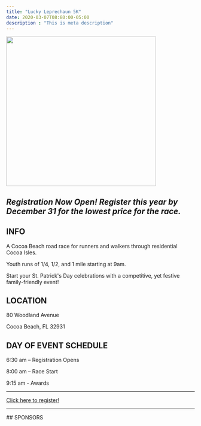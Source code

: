 ```yaml
---
title: "Lucky Leprechaun 5K"
date: 2020-03-07T08:80:00-05:00
description : "This is meta description"
---
```


<img src="../images/ll5k/logo.png" width=400vw>

## *Registration Now Open! Register this year by December 31 for the lowest price for the race.*

## INFO

A Cocoa Beach road race for runners and walkers through residential Cocoa Isles.

Youth runs of 1/4, 1/2, and 1 mile starting at 9am.

Start your St. Patrick's Day celebrations with a competitive, yet festive family-friendly event!

## LOCATION

80 Woodland Avenue

Cocoa Beach, FL 32931

## DAY OF EVENT SCHEDULE

6:30 am – Registration Opens

8:00 am – Race Start

9:15 am - Awards

<hr>
<a href="https://runsignup.com/Race/FL/CocoaBeach/LuckyLeprechaun" class="btn btn-default btn-contact wow fadeInDown" data-wow-delay=".7s" data-wow-duration="500ms" style="visibility: visible; animation-duration: 500ms; animation-delay: 0.7s; animation-name: fadeInDown;">Click here to register!</a>
<hr>
## SPONSORS
